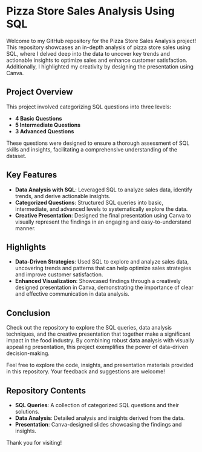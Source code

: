 # Pizza Store Sales Analysis Using SQL

Welcome to my GitHub repository for the Pizza Store Sales Analysis project! This repository showcases an in-depth analysis of pizza store sales using SQL, where I delved deep into the data to uncover key trends and actionable insights to optimize sales and enhance customer satisfaction. Additionally, I highlighted my creativity by designing the presentation using Canva.

## Project Overview

This project involved categorizing SQL questions into three levels:
- **4 Basic Questions**
- **5 Intermediate Questions**
- **3 Advanced Questions**

These questions were designed to ensure a thorough assessment of SQL skills and insights, facilitating a comprehensive understanding of the dataset.

## Key Features

- **Data Analysis with SQL**: Leveraged SQL to analyze sales data, identify trends, and derive actionable insights.
- **Categorized Questions**: Structured SQL queries into basic, intermediate, and advanced levels to systematically explore the data.
- **Creative Presentation**: Designed the final presentation using Canva to visually represent the findings in an engaging and easy-to-understand manner.

## Highlights

- **Data-Driven Strategies**: Used SQL to explore and analyze sales data, uncovering trends and patterns that can help optimize sales strategies and improve customer satisfaction.
- **Enhanced Visualization**: Showcased findings through a creatively designed presentation in Canva, demonstrating the importance of clear and effective communication in data analysis.

## Conclusion

Check out the repository to explore the SQL queries, data analysis techniques, and the creative presentation that together make a significant impact in the food industry. By combining robust data analysis with visually appealing presentation, this project exemplifies the power of data-driven decision-making.

Feel free to explore the code, insights, and presentation materials provided in this repository. Your feedback and suggestions are welcome!

## Repository Contents

- **SQL Queries**: A collection of categorized SQL questions and their solutions.
- **Data Analysis**: Detailed analysis and insights derived from the data.
- **Presentation**: Canva-designed slides showcasing the findings and insights.

Thank you for visiting!
